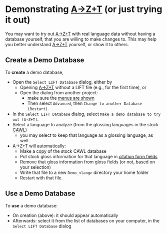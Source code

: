 # Demonstrating [A→Z+T] (or just trying it out)

You may want to try out [A→Z+T] with real language data without having a database yourself, that you are willing to make changes to. This may help you better understand [A→Z+T] yourself, or show it to others.

## Create a Demo Database
To **create** a demo database,
- Open the `Select LIFT Database` dialog, either by
  - Opening [A→Z+T] without a LIFT file (e.g., for the first time), or
  - Open the dialog from another project:
    - make sure the [menus are shown](MENUS.md)
    - Then select `Advanced`, then `Change to another Database (Restart)`.
- In the `Select LIFT Database` dialog, select `Make a demo database to try out [A→Z+T]`.
- Select a language to analyze (from the glossing languages in the stock [CAWL])
  - you may select to keep that language as a glossing language, as well.
- [A→Z+T] will automatically:
  - Make a copy of the stock CAWL database
  - Put stock gloss information for that language in [citation form fields](CITATIONFORMS.md)
  - Remove that gloss information from gloss fields (or not, based on your selection)
  - Write that file to a new `Demo_<lang>` directory your home folder
  - Restart with that file.

## Use a Demo Database
To **use** a demo database:
- On creation (above): it should appear automatically
- Afterwards: select it from the list of databases on your computer, in the `Select LIFT Database` dialog

[A→Z+T]:  https://github.com/kent-rasmussen/azt
[WeSay]:  https://software.sil.org/wesay/
[FLEx]: https://software.sil.org/fieldworks/
[LIFT]: https://code.google.com/archive/p/lift-standard/
[CAWL]: http://www.comparalex.org/resources/SIL%20Comparative%20African%20Word%20List.pdf

